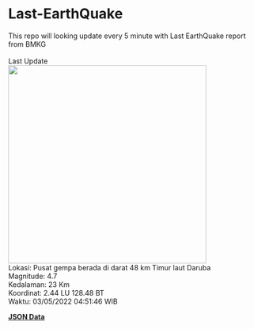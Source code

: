 # Last-EarthQuake
This repo will looking update every 5 minute with Last EarthQuake report from BMKG
<br>
<br>
Last Update
<br>
<img src="https://ews.bmkg.go.id/TEWS/data/20220503045146.mmi.jpg" width="400"/>
<br>
Lokasi: Pusat gempa berada di darat 48 km Timur laut Daruba <br>
Magnitude: 4.7 <br>
Kedalaman: 23 Km <br>
Koordinat: 2.44 LU 128.48 BT <br>
Waktu: 03/05/2022 04:51:46 WIB <br>

<a href="./data/data.json">**JSON Data**</a>
